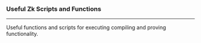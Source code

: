 ### Useful Zk Scripts and Functions
----
Useful functions and scripts for executing compiling and proving functionality.